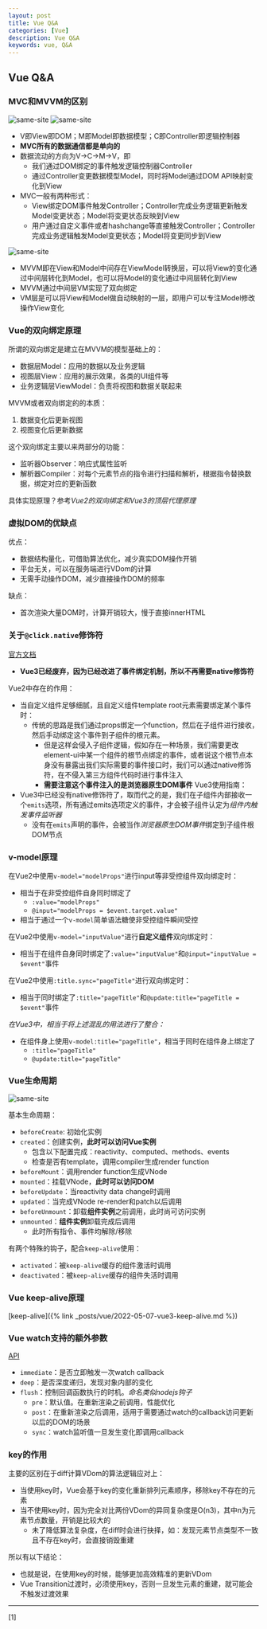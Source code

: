 ```yaml
---
layout: post
title: Vue Q&A
categories: [Vue]
description: Vue Q&A
keywords: vue, Q&A
---
```


## Vue Q&A

### MVC和MVVM的区别

![same-site]({{site.url}}/assets/images/blog/MVC1.png)
![same-site]({{site.url}}/assets/images/blog/MVC2.png)

* V即View即DOM；M即Model即数据模型；C即Controller即逻辑控制器
* **MVC所有的数据通信都是单向的**
* 数据流动的方向为V->C->M->V，即
  * 我们通过DOM绑定的事件触发逻辑控制器Controller
  * 通过Controller变更数据模型Model，同时将Model通过DOM API映射变化到View
* MVC一般有两种形式：
  * View绑定DOM事件触发Controller；Controller完成业务逻辑更新触发Model变更状态；Model将变更状态反映到View
  * 用户通过自定义事件或者hashchange等直接触发Controller；Controller完成业务逻辑触发Model变更状态；Model将变更同步到View

![same-site]({{site.url}}/assets/images/blog/MVVM.png)

* MVVM即在View和Model中间存在ViewModel转换层，可以将View的变化通过中间层转化到Model，也可以将Model的变化通过中间层转化到View
* MVVM通过中间层VM实现了双向绑定
* VM层是可以将View和Model做自动映射的一层，即用户可以专注Model修改操作View变化

### Vue的双向绑定原理

所谓的双向绑定是建立在MVVM的模型基础上的：
* 数据层Model：应用的数据以及业务逻辑
* 视图层View：应用的展示效果，各类的UI组件等
* 业务逻辑层ViewModel：负责将视图和数据关联起来

MVVM或者双向绑定的的本质：
1. 数据变化后更新视图
2. 视图变化后更新数据

这个双向绑定主要以来两部分的功能：
* 监听器Observer：响应式属性监听
* 解析器Compiler：对每个元素节点的指令进行扫描和解析，根据指令替换数据，绑定对应的更新函数

具体实现原理？参考*Vue2的双向绑定和Vue3的顶层代理原理*

### 虚拟DOM的优缺点

优点：
* 数据结构量化，可借助算法优化，减少真实DOM操作开销
* 平台无关，可以在服务端进行VDom的计算
* 无需手动操作DOM，减少直接操作DOM的频率

缺点：
* 首次渲染大量DOM时，计算开销较大，慢于直接innerHTML

### 关于`@click.native`修饰符

[官方文档](https://v3.cn.vuejs.org/guide/migration/v-on-native-modifier-removed.html#%E6%A6%82%E8%A7%88)
* **Vue3已经废弃，因为已经改进了事件绑定机制，所以不再需要native修饰符**

Vue2中存在的作用：
* 当自定义组件足够细腻，且自定义组件template root元素需要绑定某个事件时：
  * 传统的思路是我们通过props绑定一个function，然后在子组件进行接收，然后手动绑定这个事件到子组件的根元素。
    * 但是这样会侵入子组件逻辑，假如存在一种场景，我们需要更改element-ui中某一个组件的根节点绑定的事件，或者说这个根节点本身没有暴露出我们实际需要的事件接口时，我们可以通过native修饰符，在不侵入第三方组件代码时进行事件注入
    * **需要注意这个事件注入的是浏览器原生DOM事件**
Vue3使用指南：
* Vue3中已经没有native修饰符了，取而代之的是，我们在子组件内部接收一个`emits`选项，所有通过emits选项定义的事件，才会被子组件认定为*组件内触发事件监听器*
  * 没有在`emits`声明的事件，会被当作*浏览器原生DOM事件*绑定到子组件根DOM节点

### v-model原理

在Vue2中使用`v-model="modelProps"`进行input等非受控组件双向绑定时：
* 相当于在非受控组件自身同时绑定了
  * `:value="modelProps"`
  * `@input="modelProps = $event.target.value"`
* 相当于通过一个`v-model`简单语法糖使非受控组件瞬间受控

在Vue2中使用`v-model="inputValue"`进行**自定义组件**双向绑定时：
* 相当于在组件自身同时绑定了`:value="inputValue"`和`@input="inputValue = $event"`事件

在Vue2中使用`:title.sync="pageTitle"`进行双向绑定时：
* 相当于同时绑定了`:title="pageTitle"`和`@update:title="pageTitle = $event"`事件

*在Vue3中，相当于将上述混乱的用法进行了整合：*
* 在组件身上使用`v-model:title="pageTitle"`，相当于同时在组件身上绑定了
  * `:title="pageTitle"`
  * `@update:title="pageTitle"`

### Vue生命周期

![same-site]({{site.url}}/assets/images/vue3/lifecycle.svg)

基本生命周期：
* `beforeCreate`: 初始化实例
* `created`：创建实例，**此时可以访问Vue实例**
  * 包含以下配置完成：reactivity、computed、methods、events
  * 检查是否有template，调用compiler生成render function
* `beforeMount`：调用render function生成VNode
* `mounted`：挂载VNode，**此时可以访问DOM**
* `beforeUpdate`：当reactivity data change时调用
* `updated`：当完成VNode re-render和patch以后调用
* `beforeUnmount`：卸载**组件实例**之前调用，此时尚可访问实例
* `unmounted`：**组件实例**卸载完成后调用
  * 此时所有指令、事件均解除/移除

有两个特殊的钩子，配合`keep-alive`使用：
* `activated`：被`keep-alive`缓存的组件激活时调用
* `deactivated`：被`keep-alive`缓存的组件失活时调用

### Vue keep-alive原理

[keep-alive]({% link _posts/vue/2022-05-07-vue3-keep-alive.md %})

### Vue watch支持的额外参数

[API](https://v3.cn.vuejs.org/api/instance-methods.html#watch)

* `immediate`：是否立即触发一次watch callback
* `deep`：是否深度递归，发现对象内部的变化
* `flush`：控制回调函数执行的时机。*命名类似nodejs钩子*
  * `pre`：默认值。在重新渲染之前调用，性能优化
  * `post`：在重新渲染之后调用，适用于需要通过watch的callback访问更新以后的DOM的场景
  * `sync`：watch监听值一旦发生变化即调用callback

### key的作用

主要的区别在于diff计算VDom的算法逻辑应对上：
* 当使用key时，Vue会基于key的变化重新排列元素顺序，移除key不存在的元素
* 当不使用key时，因为完全对比两份VDom的异同复杂度是O(n3)，其中n为元素节点数量，开销是比较大的
  * 未了降低算法复杂度，在diff时会进行抉择，如：发现元素节点类型不一致且不存在key时，会直接销毁重建

所以有以下结论：
* 也就是说，在使用key的时候，能够更加高效精准的更新VDom
* Vue Transition过渡时，必须使用key，否则一旦发生元素的重建，就可能会不触发过渡效果

---

[1] []()
